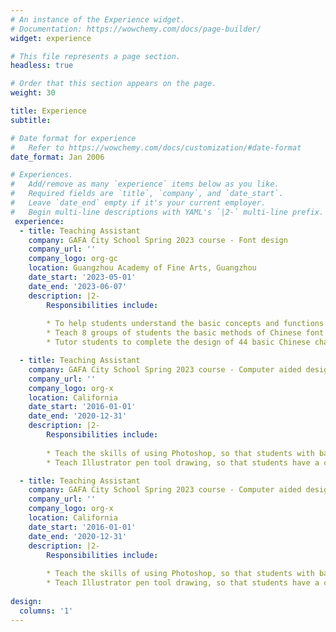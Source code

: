 ```yaml
---
# An instance of the Experience widget.
# Documentation: https://wowchemy.com/docs/page-builder/
widget: experience

# This file represents a page section.
headless: true

# Order that this section appears on the page.
weight: 30

title: Experience
subtitle:

# Date format for experience
#   Refer to https://wowchemy.com/docs/customization/#date-format
date_format: Jan 2006

# Experiences.
#   Add/remove as many `experience` items below as you like.
#   Required fields are `title`, `company`, and `date_start`.
#   Leave `date_end` empty if it's your current employer.
#   Begin multi-line descriptions with YAML's `|2-` multi-line prefix.
 experience:
  - title: Teaching Assistant
    company: GAFA City School Spring 2023 course - Font design
    company_url: ''
    company_logo: org-gc
    location: Guangzhou Academy of Fine Arts, Guangzhou
    date_start: '2023-05-01'
    date_end: '2023-06-07'
    description: |2-
        Responsibilities include:
        
        * To help students understand the basic concepts and functions of font design
        * Teach 8 groups of students the basic methods of Chinese font design, and start from copying to innovation.
        * Tutor students to complete the design of 44 basic Chinese characters, and participate in the font design competition.

  - title: Teaching Assistant
    company: GAFA City School Spring 2023 course - Computer aided design
    company_url: ''
    company_logo: org-x
    location: California
    date_start: '2016-01-01'
    date_end: '2020-12-31'
    description: |2-
        Responsibilities include:
        
        * Teach the skills of using Photoshop, so that students with basic 0 have basic image processing ability.
        * Teach Illustrator pen tool drawing, so that students have a certain vector graphics drawing ability.

  - title: Teaching Assistant
    company: GAFA City School Spring 2023 course - Computer aided design
    company_url: ''
    company_logo: org-x
    location: California
    date_start: '2016-01-01'
    date_end: '2020-12-31'
    description: |2-
        Responsibilities include:
        
        * Teach the skills of using Photoshop, so that students with basic 0 have basic image processing ability.
        * Teach Illustrator pen tool drawing, so that students have a certain vector graphics drawing ability.
    
design:
  columns: '1'
---
```

